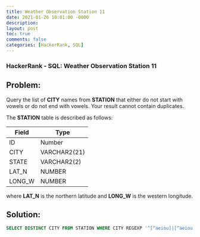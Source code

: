 ```yaml
---
title: Weather Observation Station 11
date: 2021-01-26 10:01:00 -0000
description: 
layout: post
toc: true
comments: false
categories: [HackerRank, SQL]
---
```


### HackerRank - SQL: Weather Observation Station 11

## Problem:

Query the list of **CITY** names from **STATION** that either do not start with vowels or do not end with vowels. Your result cannot contain duplicates.

The **STATION** table is described as follows:

| Field      | Type |
| ----------- | ----------- |
| ID      | Number       |
| CITY   | VARCHAR2(21)        |
| STATE   | VARCHAR2(2)        |
| LAT_N   | NUMBER        |
| LONG_W   | NUMBER        |

where **LAT_N** is the northern latitude and **LONG_W** is the western longitude.

## Solution:

```sql
SELECT DISTINCT CITY FROM STATION WHERE CITY REGEXP '^[^aeiou]|[^aeiou]$';
```
